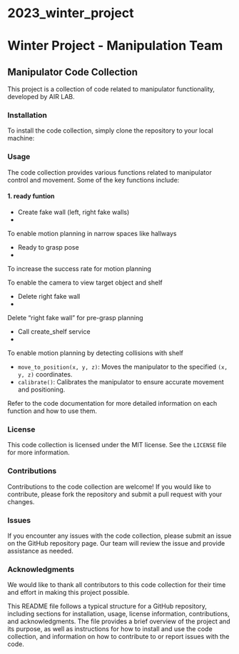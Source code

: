 # 2023_winter_project
# Winter Project - Manipulation Team

## Manipulator Code Collection

This project is a collection of code related to manipulator functionality, developed by AIR LAB.

### Installation

To install the code collection, simply clone the repository to your local machine:



### Usage

The code collection provides various functions related to manipulator control and movement. Some of the key functions include:

#### 1. ready funtion
- Create fake wall (left, right fake walls)
- 
To enable motion planning in narrow spaces like hallways

- Ready to grasp pose
- 
To increase the success rate for motion planning

To enable the camera to view target object and shelf

- Delete right fake wall
- 
Delete “right fake wall” for pre-grasp planning

- Call create_shelf service
- 
To enable motion planning by detecting collisions with shelf

- `move_to_position(x, y, z)`: Moves the manipulator to the specified `(x, y, z)` coordinates.
- `calibrate()`: Calibrates the manipulator to ensure accurate movement and positioning.

Refer to the code documentation for more detailed information on each function and how to use them.

### License

This code collection is licensed under the MIT license. See the `LICENSE` file for more information.

### Contributions

Contributions to the code collection are welcome! If you would like to contribute, please fork the repository and submit a pull request with your changes.

### Issues

If you encounter any issues with the code collection, please submit an issue on the GitHub repository page. Our team will review the issue and provide assistance as needed.

### Acknowledgments

We would like to thank all contributors to this code collection for their time and effort in making this project possible.

This README file follows a typical structure for a GitHub repository, including sections for installation, usage, license information, contributions, and acknowledgments. The file provides a brief overview of the project and its purpose, as well as instructions for how to install and use the code collection, and information on how to contribute to or report issues with the code.
